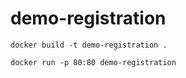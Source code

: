 # demo-registration

``docker build -t demo-registration .``

``docker run -p 80:80 demo-registration``
